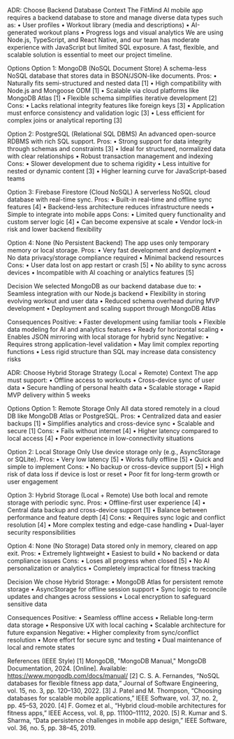 ADR: Choose Backend Database
Context
The FitMind AI mobile app requires a backend database to store and manage diverse data types such as:
•	User profiles
•	Workout library (media and descriptions)
•	AI-generated workout plans
•	Progress logs and visual analytics
We are using Node.js, TypeScript, and React Native, and our team has moderate experience with JavaScript but limited SQL exposure. A fast, flexible, and scalable solution is essential to meet our project timeline.

Options
Option 1: MongoDB (NoSQL Document Store)
A schema-less NoSQL database that stores data in BSON/JSON-like documents.
Pros:
•	Naturally fits semi-structured and nested data [1]
•	High compatibility with Node.js and Mongoose ODM [1]
•	Scalable via cloud platforms like MongoDB Atlas [1]
•	Flexible schema simplifies iterative development [2]
Cons:
•	Lacks relational integrity features like foreign keys [3]
•	Application must enforce consistency and validation logic [3]
•	Less efficient for complex joins or analytical reporting [3]

Option 2: PostgreSQL (Relational SQL DBMS)
An advanced open-source RDBMS with rich SQL support.
Pros:
•	Strong support for data integrity through schemas and constraints [3]
•	Ideal for structured, normalized data with clear relationships
•	Robust transaction management and indexing
Cons:
•	Slower development due to schema rigidity
•	Less intuitive for nested or dynamic content [3]
•	Higher learning curve for JavaScript-based teams

Option 3: Firebase Firestore (Cloud NoSQL)
A serverless NoSQL cloud database with real-time sync.
Pros:
•	Built-in real-time and offline sync features [4]
•	Backend-less architecture reduces infrastructure needs
•	Simple to integrate into mobile apps
Cons:
•	Limited query functionality and custom server logic [4]
•	Can become expensive at scale
•	Vendor lock-in risk and lower backend flexibility

Option 4: None (No Persistent Backend)
The app uses only temporary memory or local storage.
Pros:
•	Very fast development and deployment
•	No data privacy/storage compliance required
•	Minimal backend resources
Cons:
•	User data lost on app restart or crash [5]
•	No ability to sync across devices
•	Incompatible with AI coaching or analytics features [5]

Decision
We selected MongoDB as our backend database due to:
•	Seamless integration with our Node.js backend
•	Flexibility in storing evolving workout and user data
•	Reduced schema overhead during MVP development
•	Deployment and scaling support through MongoDB Atlas

Consequences
Positive:
•	Faster development using familiar tools
•	Flexible data modeling for AI and analytics features
•	Ready for horizontal scaling
•	Enables JSON mirroring with local storage for hybrid sync
Negative:
•	Requires strong application-level validation
•	May limit complex reporting functions
•	Less rigid structure than SQL may increase data consistency risks


ADR: Choose Hybrid Storage Strategy (Local + Remote)
Context
The app must support:
•	Offline access to workouts
•	Cross-device sync of user data
•	Secure handling of personal health data
•	Scalable storage
•	Rapid MVP delivery within 5 weeks

Options
Option 1: Remote Storage Only
All data stored remotely in a cloud DB like MongoDB Atlas or PostgreSQL.
Pros:
•	Centralized data and easier backups [1]
•	Simplifies analytics and cross-device sync
•	Scalable and secure [1]
Cons:
•	Fails without internet [4]
•	Higher latency compared to local access [4]
•	Poor experience in low-connectivity situations

Option 2: Local Storage Only
Use device storage only (e.g., AsyncStorage or SQLite).
Pros:
•	Very low latency [5]
•	Works fully offline [5]
•	Quick and simple to implement
Cons:
•	No backup or cross-device support [5]
•	High risk of data loss if device is lost or reset
•	Poor fit for long-term growth or user engagement

Option 3: Hybrid Storage (Local + Remote)
Use both local and remote storage with periodic sync.
Pros:
•	Offline-first user experience [4]
•	Central data backup and cross-device support [1]
•	Balance between performance and feature depth [4]
Cons:
•	Requires sync logic and conflict resolution [4]
•	More complex testing and edge-case handling
•	Dual-layer security responsibilities

Option 4: None (No Storage)
Data stored only in memory, cleared on app exit.
Pros:
•	Extremely lightweight
•	Easiest to build
•	No backend or data compliance issues
Cons:
•	Loses all progress when closed [5]
•	No AI personalization or analytics
•	Completely impractical for fitness tracking

Decision
We chose Hybrid Storage:
•	MongoDB Atlas for persistent remote storage
•	AsyncStorage for offline session support
•	Sync logic to reconcile updates and changes across sessions
•	Local encryption to safeguard sensitive data

Consequences
Positive:
•	Seamless offline access
•	Reliable long-term data storage
•	Responsive UX with local caching
•	Scalable architecture for future expansion
Negative:
•	Higher complexity from sync/conflict resolution
•	More effort for secure sync and testing
•	Dual maintenance of local and remote states

References (IEEE Style)
[1] MongoDB, "MongoDB Manual," MongoDB Documentation, 2024. [Online]. Available: https://www.mongodb.com/docs/manual/
[2] C. S. A. Fernandes, “NoSQL databases for flexible fitness app data,” Journal of Software Engineering, vol. 15, no. 3, pp. 120–130, 2022.
[3] J. Patel and M. Thompson, “Choosing databases for scalable mobile applications,” IEEE Software, vol. 37, no. 2, pp. 45–53, 2020.
[4] F. Gomez et al., “Hybrid cloud-mobile architectures for fitness apps,” IEEE Access, vol. 8, pp. 11100–11112, 2020.
[5] R. Kumar and S. Sharma, “Data persistence challenges in mobile app design,” IEEE Software, vol. 36, no. 5, pp. 38–45, 2019.

